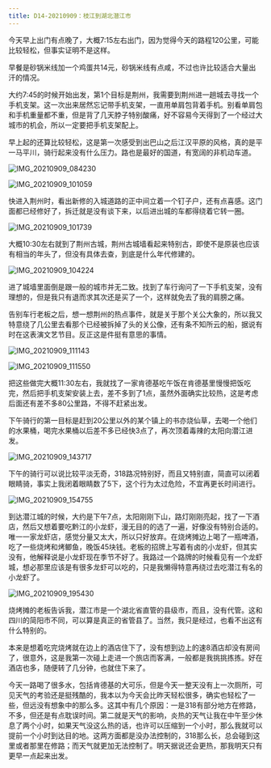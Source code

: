 ```yaml
---
title: D14-20210909：枝江到湖北潜江市
---
```


今天早上出门有点晚了，大概7:15左右出门，因为觉得今天的路程120公里，可能比较轻松，但事实证明不是这样。

早餐是砂锅米线加一个鸡蛋共14元，砂锅米线有点咸，不过也许比较适合大量出汗的情况。

大约7:45的时候开始出发，第1个目标是荆州，我需要到荆州进一趟城去寻找一个手机支架。这一次出来居然忘记带手机支架，一直用单肩包背着手机。别看单肩包和手机重量都不重，但是背了几天脖子特别酸痛，好不容易今天得到了一个经过大城市的机会，所以一定要把手机支架配上。

早上起的还算比较轻松，这是第一次感受到出巴山之后江汉平原的风格，真的是平一马平川，骑行起来没有什么压力。路也是最好的国道，有宽阔的非机动车道。

![IMG_20210909_084230](https://ridemypic.oss-cn-chengdu.aliyuncs.com/rideimg/IMG_20210909_084230.jpg)

![IMG_20210909_101059](https://ridemypic.oss-cn-chengdu.aliyuncs.com/rideimg/IMG_20210909_101059.jpg)

快进入荆州时，看出新修的入城道路的正中间立着一个钉子户，还有点喜感。这门面都已经修好了，拆迁就是没有谈下来，以后进出城的车都得绕着它转一圈。

![IMG_20210909_101739](https://ridemypic.oss-cn-chengdu.aliyuncs.com/rideimg/IMG_20210909_101739.jpg)

大概10:30左右就到了荆州古城，荆州古城墙看起来特别古，即使不是原装也应该有相当的年头了，但没有具体去查，到底是什么年代修建的。

![IMG_20210909_104224](https://ridemypic.oss-cn-chengdu.aliyuncs.com/rideimg/IMG_20210909_104224.jpg)

进了城墙里面倒是跟一般的城市并无二致。找到了车行询问了一下手机支架，没有理想的，但是我只有退而求其次还是买了一个，这样就免去了我的肩膀之痛。

告别车行老板之后，想一想荆州的热点事件，就是关于那个关公大象的，所以我又特意绕了几公里去看那个已经被拆掉了头的关公像，还有条不知所云的船，据说有时在这表演文艺节目。反正这是件挺有意思的事情。

![IMG_20210909_111143](https://ridemypic.oss-cn-chengdu.aliyuncs.com/rideimg/IMG_20210909_111143.jpg)

![IMG_20210909_111550](https://ridemypic.oss-cn-chengdu.aliyuncs.com/rideimg/IMG_20210909_111550.jpg)

把这些做完大概11:30左右，我就找了一家肯德基吃午饭在肯德基里慢慢把饭吃完，然后把手机支架安装上去，差不多到了1点，虽然外面确实比较热，这是考虑后面还有差不多80公里路，不得不赶紧出发。
​

下午骑行的第一目标是赶到20公里以外的某个镇上的书亦烧仙草，去喝一个他们的水果桶，喝完水果桶以后差不多已经快3点了，再次顶着毒辣的太阳向潜江进发。

![IMG_20210909_143717](https://ridemypic.oss-cn-chengdu.aliyuncs.com/rideimg/IMG_20210909_143717.jpg)

下午的骑行可以说比较平淡无奇，318路况特别好，而且又特别直，简直可以闭着眼睛骑，事实上我闭着眼睛数了5下，这个行为太过危险，不宜再更长时间进行。

![IMG_20210909_154755](https://ridemypic.oss-cn-chengdu.aliyuncs.com/rideimg/IMG_20210909_154755.jpg)

到达潜江城的时候，大约是下午7点，太阳刚刚下山，路灯刚刚亮起，找了一下酒店，然后又想着要吃黔江的小龙虾，漫无目的的选了一遍，好像没有特别合适的。唯一一家龙虾店，感觉分量又太大，所以只好放弃。在烧烤摊边上喝了一瓶啤酒，吃了一些烧烤和烤鲫鱼，晚饭45块钱。老板的招牌上写着有卤的小龙虾，但其实没有，他解释说是小龙虾现在季节不好了。我路过一个路牌的时候看见有一个龙虾城，想必那里应该是有很多龙虾可以吃的，只是我懒得特意再绕过去吃潜江有名的小龙虾了。

![IMG_20210909_195430](https://ridemypic.oss-cn-chengdu.aliyuncs.com/rideimg/IMG_20210909_195430.jpg)

烧烤摊的老板告诉我，潜江市是一个湖北省直管的县级市，而且，没有代管。这和四川的简阳市不同，可以算是真正的省管县了。当然，我只是经过，也看不出这有什么特别的。

本来是想着吃完烧烤就在边上的酒店住下了，没有想到边上的速8酒店却没有房间了，很意外，这是我第一次碰上走进一个旅店而客满，一般都是我挑挑拣拣。好在酒店也多，随便转了几分钟，也就住下来了。

今天一路喝了很多水，包括肯德基的大可乐，但是今天一整天没有上一次厕所，可见天气的考验还是挺残酷的，我本以为今天会比昨天轻松很多，确实也轻松了一些，但远没有想象中的那么多。这其中有几个原因：一是318有部分地方在修路，不多，但还是有点耽误时间。第二就是天气的影响，炎热的天气让我在中午至少休息了两个小时，如果天气没这么热的话，也许可以压缩到一个小时，那么我就可以提前一个小时到达目的地。这两方面都是没办法控制的，318那么长，总会碰到这里或者那里在修路；而天气就更加无法控制了。明天据说还会更热，那我明天只有更早一点起来出发。